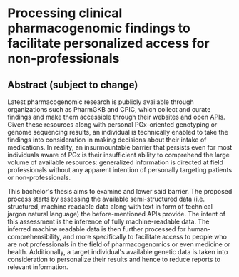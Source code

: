 # Processing clinical pharmacogenomic findings to facilitate personalized access for non-professionals

## Abstract (subject to change)

Latest pharmacogenomic research is publicly available through organizations such as PharmGKB and CPIC, which collect and curate findings and make them accessible through their websites and open APIs.
Given these resources along with personal PGx-oriented genotyping or genome sequencing results, an individual is technically enabled to take the findings into consideration in making decisions about their intake of medications.
In reality, an insurmountable barrier that persists even for most individuals aware of PGx is their insufficient ability to comprehend the large volume of available resources:
generalized information is directed at field professionals without any apparent intention of personally targeting patients or non-professionals.

This bachelor's thesis aims to examine and lower said barrier.
The proposed process starts by assessing the available semi-structured data (i.e. structured, machine readable data along with text in form of technical jargon natural language) the before-mentioned APIs provide.
The intent of this assessment is the inference of fully machine-readable data.
The inferred machine readable data is then further processed for human-comprehensibility, and more specifically to facilitate access to people who are not professionals in the field of pharmacogenomics or even medicine or health.
Additionally, a target individual's available genetic data is taken into consideration to personalize their results and hence to reduce reports to relevant information.

